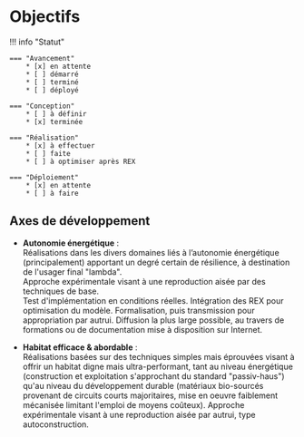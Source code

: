 # Objectifs

!!! info "Statut"

    === "Avancement"
        * [x] en attente
        * [ ] démarré
        * [ ] terminé
        * [ ] déployé

    === "Conception"
        * [ ] à définir
        * [x] terminée

    === "Réalisation"
        * [x] à effectuer
        * [ ] faite
        * [ ] à optimiser après REX

    === "Déploiement"
        * [x] en attente
        * [ ] à faire


## Axes de développement

- **Autonomie énergétique** :  
Réalisations dans les divers domaines liés à l’autonomie énergétique (principalement) apportant un degré certain de résilience, à destination de l'usager final "lambda".  
Approche expérimentale visant à une reproduction aisée par des techniques de base.  
Test d'implémentation en conditions réelles. Intégration des REX pour optimisation du modèle.
Formalisation, puis transmission pour appropriation par autrui. Diffusion la plus large possible, au travers de formations ou de documentation mise à disposition sur Internet.

- **Habitat efficace & abordable** :  
Réalisations basées sur des techniques simples mais éprouvées visant à offrir un habitat digne mais ultra-performant, tant au niveau énergétique (construction et exploitation s'approchant du standard "passiv-haus") qu'au niveau du développement durable (matériaux bio-sourcés provenant de circuits courts majoritaires, mise en oeuvre faiblement mécanisée limitant l'emploi de moyens coûteux). Approche expérimentale visant à une reproduction aisée par autrui, type autoconstruction.